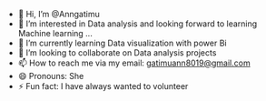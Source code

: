 - 👋 Hi, I’m @Anngatimu
- 👀 I’m interested in Data analysis and looking forward to learning Machine learning ...
- 🌱 I’m currently learning Data visualization with power Bi
- 💞️ I’m looking to collaborate on Data analysis projects
- 📫 How to reach me via my email: gatimuann8019@gmail.com
- 😄 Pronouns: She
- ⚡ Fun fact: I have always wanted to volunteer 

<!---
Anngatimu/Anngatimu is a ✨ special ✨ repository because its `README.md` (this file) appears on your GitHub profile.
You can click the Preview link to take a look at your changes.
--->
